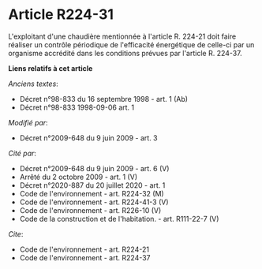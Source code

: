 # Article R224-31

L'exploitant d'une chaudière mentionnée à l'article R. 224-21 doit faire réaliser un contrôle périodique de l'efficacité
énergétique de celle-ci par un organisme accrédité dans les conditions prévues par l'article R. 224-37.

**Liens relatifs à cet article**

_Anciens textes_:

  - Décret n°98-833 du 16 septembre 1998 - art. 1 (Ab)
  - Décret n°98-833 1998-09-06 art. 1

_Modifié par_:

  - Décret n°2009-648 du 9 juin 2009 - art. 3

_Cité par_:

  - Décret n°2009-648 du 9 juin 2009 - art. 6 (V)
  - Arrêté du 2 octobre 2009 - art. 1 (V)
  - Décret n°2020-887 du 20 juillet 2020 - art. 1
  - Code de l'environnement - art. R224-32 (M)
  - Code de l'environnement - art. R224-41-3 (V)
  - Code de l'environnement - art. R226-10 (V)
  - Code de la construction et de l'habitation. - art. R111-22-7 (V)

_Cite_:

  - Code de l'environnement - art. R224-21
  - Code de l'environnement - art. R224-37
